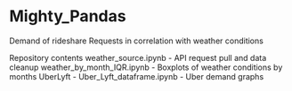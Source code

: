 # Mighty_Pandas

Demand of rideshare Requests in correlation with weather conditions

Repository contents
	weather_source.ipynb - API request pull and data cleanup
	weather_by_month_IQR.ipynb - Boxplots of weather conditions by months
	UberLyft - Uber_Lyft_dataframe.ipynb - Uber demand graphs
  
  
